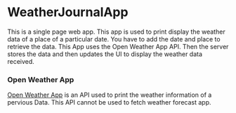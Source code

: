 # WeatherJournalApp

This is a single page web app. This app is used to print display the weather data of a place of a particular date. You have to add the date and place to retrieve the data. This App uses the Open Weather App API. Then the server stores the data and then updates the UI to display the weather data received.

### Open Weather App

[Open Weather App](https://openweathermap.org/) is an API used to print the weather information of a pervious Data. This API cannot be used to fetch weather forecast app.
